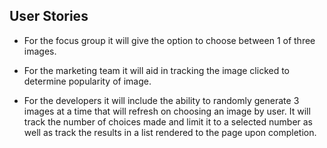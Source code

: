 ## User Stories

* For the focus group it will give the option to choose between 1 of three images.

* For the marketing team it will aid in tracking the image clicked to determine popularity of image.


* For the developers it will include the ability to randomly generate 3 images at a time that will refresh on choosing an image by user. It will track the number of choices made and limit it to a selected number as well as track the results in a list rendered to the page upon completion.